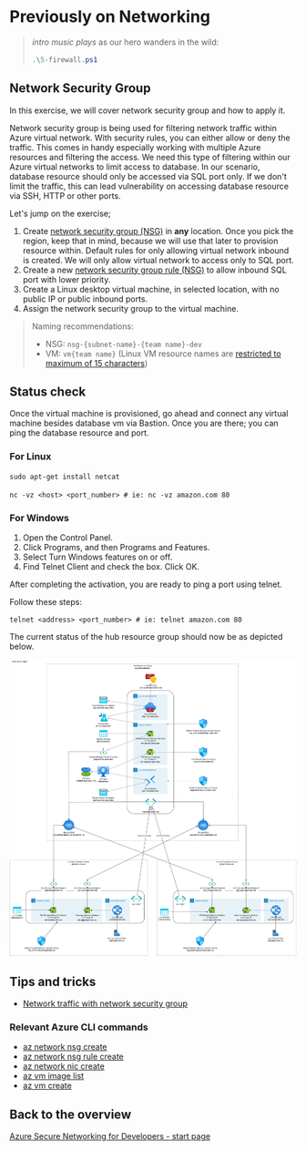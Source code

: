 # Previously on Networking

> *intro music plays* as our hero wanders in the wild:
>
> ```ps1
> .\5-firewall.ps1
> ```

## Network Security Group

In this exercise, we will cover network security group and how to apply it.

Network security group is being used for filtering network traffic within Azure virtual network. With security rules, you can either allow or deny the traffic. This comes in handy especially working with multiple Azure resources and filtering the access. We need this type of filtering within our Azure virtual networks to limit access to database. In our scenario, database resource should only be accessed via SQL port only. If we don't limit the traffic, this can lead vulnerability on accessing database resource via SSH, HTTP or other ports.

Let's jump on the exercise;

1. Create [network security group (NSG)](https://learn.microsoft.com/azure/virtual-network/network-security-groups-overview) in **any** location. Once you pick the region, keep that in mind, because we will use that later to provision resource within.
    Default rules for only allowing virtual network inbound is created. We will only allow virtual network to access only to SQL port.
2. Create a new [network security group rule (NSG)](https://learn.microsoft.com/azure/virtual-network/network-security-groups-overview#security-rules) to allow inbound SQL port with lower priority.
3. Create a Linux desktop virtual machine, in selected location, with no public IP or public inbound ports.
4. Assign the network security group to the virtual machine.

> Naming recommendations:
>
> * NSG: `nsg-{subnet-name}-{team name}-dev`
> * VM: `vm{team name}` (Linux VM resource names are [restricted to maximum of 15 characters](https://learn.microsoft.com/azure/azure-resource-manager/management/resource-name-rules#microsoftcompute))

## Status check

Once the virtual machine is provisioned, go ahead and connect any virtual machine besides database vm via Bastion. Once you are there; you can ping the database resource and port.

### For Linux

```shell
sudo apt-get install netcat

nc -vz <host> <port_number> # ie: nc -vz amazon.com 80  
```

### For Windows

1. Open the Control Panel.
2. Click Programs, and then Programs and Features.
3. Select Turn Windows features on or off.
4. Find Telnet Client and check the box. Click OK.

After completing the activation, you are ready to ping a port using telnet.

Follow these steps:

```shell
telnet <address> <port_number> # ie: telnet amazon.com 80  
```

The current status of the hub resource group should now be as depicted below.

![6](../../assets/6-architecture.drawio.png)

## Tips and tricks

* [Network traffic with network security group](https://learn.microsoft.com/en-gb/azure/virtual-network/tutorial-filter-network-traffic)

### Relevant Azure CLI commands

* [az network nsg create](https://learn.microsoft.com/cli/azure/network/nsg?view=azure-cli-latest#az-network-nsg-create())
* [az network nsg rule create](https://learn.microsoft.com/cli/azure/network/nsg/rule?view=azure-cli-latest#az-network-nsg-rule-create())
* [az network nic create](https://learn.microsoft.com/cli/azure/network/nic?view=azure-cli-latest#az-network-nic-create())
* [az vm image list](https://learn.microsoft.com/cli/azure/vm/image?view=azure-cli-latest#az-vm-image-list())
* [az vm create](https://learn.microsoft.com/cli/azure/vm?view=azure-cli-latest#az-vm-create())

## Back to the overview

[Azure Secure Networking for Developers - start page](/README.md)
